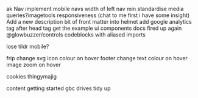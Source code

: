 


ak
Nav
    implement mobile navs
    width of left nav min
standardise media queries?imagetools responsiveness (chat to me first i have some insight)
Add a new description bit of front matter into helmet
add google analytics tag after head tag
get the example ui components docs fired up again @glowbuzzer/controls
codeblocks with aliased imports

lose tildr mobile?



frip
change svg icon colour on hover
footer change text colour on hover
image zoom on hover



cookies thingymajig


content
getting started
gbc
drives tidy up

